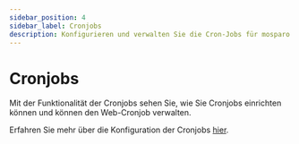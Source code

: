 ```yaml
---
sidebar_position: 4
sidebar_label: Cronjobs
description: Konfigurieren und verwalten Sie die Cron-Jobs für mosparo.
---
```


# Cronjobs

Mit der Funktionalität der Cronjobs sehen Sie, wie Sie Cronjobs einrichten können und können den Web-Cronjob verwalten.

Erfahren Sie mehr über die Konfiguration der Cronjobs [hier](../installation/configure/cron_jobs).
